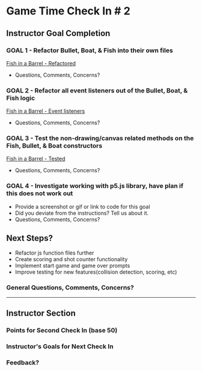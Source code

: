 # Game Time Check In # 2

## Instructor Goal Completion

### GOAL 1 - Refactor Bullet, Boat, & Fish into their own files

[Fish in a Barrel - Refactored](http://i.imgur.com/lCXa7aI.png?1)
- Questions, Comments, Concerns?

### GOAL 2 - Refactor all event listeners out of the Bullet, Boat, & Fish logic

[Fish in a Barrel - Event listeners](http://i.imgur.com/A3aNIYY.png?1)
- Questions, Comments, Concerns?

### GOAL 3 - Test the non-drawing/canvas related methods on the Fish, Bullet, & Boat constructors

[Fish in a Barrel - Tested](http://i.imgur.com/4kJVpUo.png?1)
- Questions, Comments, Concerns?

### GOAL 4 - Investigate working with p5.js library, have plan if this does not work out

- Provide a screenshot or gif or link to code for this goal
- Did you deviate from the instructions? Tell us about it.
- Questions, Comments, Concerns?

## Next Steps?

- Refactor js function files further
- Create scoring and shot counter functionality
- Implement start game and game over prompts
- Improve testing for new features(collision detection, scoring, etc)

### General Questions, Comments, Concerns?

-----

## Instructor Section

### Points for Second Check In (base 50)

### Instructor's Goals for Next Check In

### Feedback?
